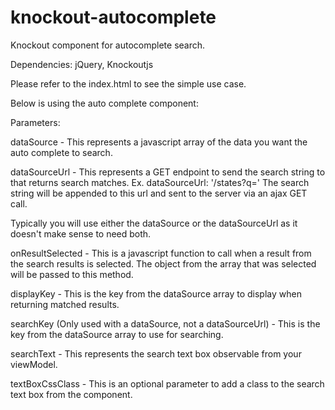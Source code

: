 # knockout-autocomplete
Knockout component for autocomplete search.

Dependencies: jQuery, Knockoutjs

Please refer to the index.html to see the simple use case.

Below is using the auto complete component:
 <ko-autocomplete params="dataSource: data, onResultSelected: resultSelected, displayKey: 'name', searchKey: 'name', searchText: searchText, textBoxCssClass: 'form-control'"></ko-autocomplete>
 
 Parameters:
 
 dataSource - This represents a javascript array of the data you want the auto complete to search.
 
 dataSourceUrl - This represents a GET endpoint to send the search string to that returns search matches. Ex. dataSourceUrl: '/states?q=' The search string will be appended to this url and sent to the server via an ajax GET call.
 
 Typically you will use either the dataSource or the dataSourceUrl as it doesn't make sense to need both.
 
 onResultSelected - This is a javascript function to call when a result from the search results is selected. The object from the array that was selected will be passed to this method.
 
 displayKey - This is the key from the dataSource array to display when returning matched results.
 
 searchKey (Only used with a dataSource, not a dataSourceUrl) - This is the key from the dataSource array to use for searching.
 
 searchText - This represents the search text box observable from your viewModel.
 
 textBoxCssClass - This is an optional parameter to add a class to the search text box from the component.
